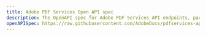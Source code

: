 ```yaml
---
title: Adobe PDF Services Open API spec
description: The OpenAPI spec for Adobe PDF Services API endpoints, parameters, and responses.
openAPISpec: https://raw.githubusercontent.com/AdobeDocs/pdfservices-api-documentation/origin/vaarundev_dotnet4.0.0/src/pages/resources/openapi.json
---
```

